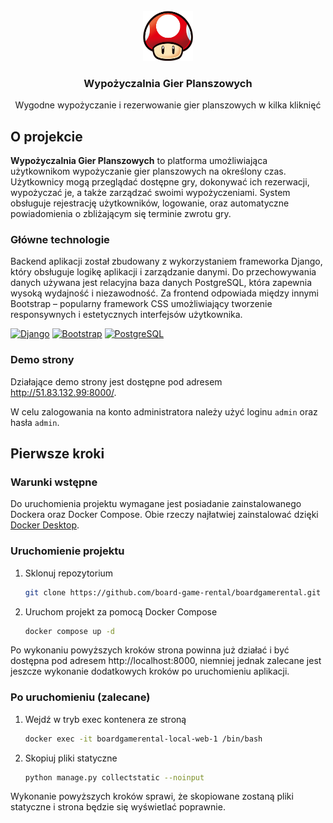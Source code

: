 <!-- PROJECT LOGO -->
<br />
<div align="center">
  <a href="https://github.com/board-game-rental/boardgamerental">
    <img src="static/games/logo.png" alt="Logo" width="80" height="80">
  </a>

  <h3 align="center">Wypożyczalnia Gier Planszowych</h3>

  <p align="center">
    Wygodne wypożyczanie i rezerwowanie gier planszowych w kilka kliknięć
  </p>
</div>

<!-- ABOUT THE PROJECT -->
## O projekcie
<strong>Wypożyczalnia Gier Planszowych</strong> to platforma umożliwiająca użytkownikom wypożyczanie gier planszowych na określony czas. 
Użytkownicy mogą przeglądać dostępne gry, dokonywać ich rezerwacji, wypożyczać je, a także zarządzać swoimi wypożyczeniami. System obsługuje
rejestrację użytkowników, logowanie, oraz automatyczne powiadomienia o zbliżającym się terminie zwrotu gry.

### Główne technologie
Backend aplikacji został zbudowany z wykorzystaniem frameworka Django, który obsługuje logikę aplikacji i zarządzanie danymi. Do przechowywania danych używana jest relacyjna baza danych PostgreSQL,
która zapewnia wysoką wydajność i niezawodność. Za frontend odpowiada między innymi Bootstrap – popularny framework CSS umożliwiający tworzenie responsywnych i estetycznych interfejsów użytkownika.

[![Django][django]][django-url]
[![Bootstrap][bootstrap]][bootstrap-url]
[![PostgreSQL][postgresql]][postgresql-url]

### Demo strony

Działające demo strony jest dostępne pod adresem http://51.83.132.99:8000/.

W celu zalogowania na konto administratora należy użyć loginu `admin` oraz hasła `admin`.

<!-- GETTING STARTED -->
## Pierwsze kroki

### Warunki wstępne
Do uruchomienia projektu wymagane jest posiadanie zainstalowanego Dockera oraz Docker Compose. Obie rzeczy najłatwiej zainstalować dzięki [Docker Desktop](https://docs.docker.com/get-started/get-docker/).

### Uruchomienie projektu

1. Sklonuj repozytorium
   ```sh
   git clone https://github.com/board-game-rental/boardgamerental.git
   ```
2. Uruchom projekt za pomocą Docker Compose
   ```sh
   docker compose up -d
   ```
Po wykonaniu powyższych kroków strona powinna już działać i być dostępna pod adresem http://localhost:8000, niemniej jednak zalecane jest jeszcze wykonanie dodatkowych kroków po uruchomieniu aplikacji.

### Po uruchomieniu (zalecane)

1. Wejdź w tryb exec kontenera ze stroną
   ```sh
   docker exec -it boardgamerental-local-web-1 /bin/bash
   ```
2. Skopiuj pliki statyczne
   ```sh
   python manage.py collectstatic --noinput
   ```
Wykonanie powyższych kroków sprawi, że skopiowane zostaną pliki statyczne i strona będzie się wyświetlać poprawnie.

[django]: https://img.shields.io/badge/Django-092E20?style=for-the-badge&logo=django&logoColor=green
[django-url]: https://www.djangoproject.com/
[bootstrap]: https://img.shields.io/badge/Bootstrap-563D7C?style=for-the-badge&logo=bootstrap&logoColor=white
[bootstrap-url]: https://getbootstrap.com/
[postgresql]: https://img.shields.io/badge/postgresql-4169e1?style=for-the-badge&logo=postgresql&logoColor=white
[postgresql-url]: https://www.postgresql.org/
